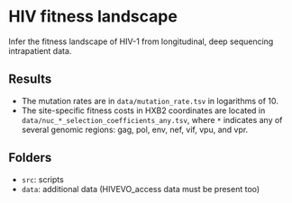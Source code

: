 # HIV fitness landscape
Infer the fitness landscape of HIV-1 from longitudinal, deep sequencing intrapatient data.

## Results
- The mutation rates are in `data/mutation_rate.tsv` in logarithms of 10.
- The site-specific fitness costs in HXB2 coordinates are located in `data/nuc_*_selection_coefficients_any.tsv`, where `*` indicates any of several genomic regions: gag, pol, env, nef, vif, vpu, and vpr.

## Folders
- `src`: scripts
- `data`: additional data (HIVEVO_access data must be present too)


